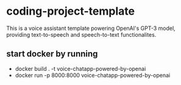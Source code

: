 # coding-project-template
This is a voice assistant template powering OpenAI's GPT-3 model, providing text-to-speech and speech-to-text functionalites.

## start docker by running
- docker build . -t voice-chatapp-powered-by-openai 
- docker run -p 8000:8000 voice-chatapp-powered-by-openai